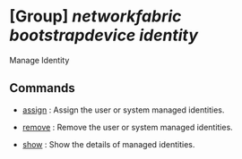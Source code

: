 # [Group] _networkfabric bootstrapdevice identity_

Manage Identity

## Commands

- [assign](/Commands/networkfabric/bootstrapdevice/identity/_assign.md)
: Assign the user or system managed identities.

- [remove](/Commands/networkfabric/bootstrapdevice/identity/_remove.md)
: Remove the user or system managed identities.

- [show](/Commands/networkfabric/bootstrapdevice/identity/_show.md)
: Show the details of managed identities.
